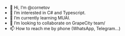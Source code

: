 - 👋 Hi, I’m @cornetov
- 👀 I’m interested in C# and Typescript.
- 🌱 I’m currently learning MUAI.
- 💞️ I’m looking to collaborate on GrapeCity team/
- 📫 How to reach me by phone (WhatsApp, Telegram...)

<!---
cornetov/cornetov is a ✨ special ✨ repository because its `README.md` (this file) appears on your GitHub profile.
You can click the Preview link to take a look at your changes.
--->
